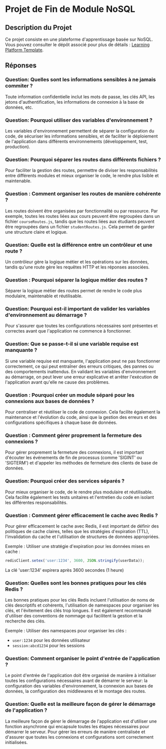 # Projet de Fin de Module NoSQL

## Description du Projet  
Ce projet consiste en une plateforme d'apprentissage basée sur NoSQL. Vous pouvez consulter le dépôt associé pour plus de détails : [Learning Platform Template](https://github.com/pr-daaif/learning-platform-template).

## Réponses
### Question: Quelles sont les informations sensibles à ne jamais commiter ?
Toute information confidentielle inclut les mots de passe, les clés API, les jetons d'authentification, les informations de connexion à la base de données, etc.

### Question: Pourquoi utiliser des variables d'environnement ?
Les variables d'environnement permettent de séparer la configuration du code, de sécuriser les informations sensibles, et de faciliter le déploiement de l'application dans différents environnements (développement, test, production).

### Question: Pourquoi séparer les routes dans différents fichiers ?
Pour faciliter la gestion des routes, permettre de diviser les responsabilités entre différents modules et mieux organiser le code, le rendre plus lisible et maintenable.

### Question : Comment organiser les routes de manière cohérente ?
Les routes doivent être organisées par fonctionnalité ou par ressource. Par exemple, toutes les routes liées aux cours peuvent être regroupées dans un fichier `courseRoutes.js`, tandis que les routes liées aux étudiants peuvent être regroupées dans un fichier `studentRoutes.js`. Cela permet de garder une structure claire et logique.

### Question: Quelle est la différence entre un contrôleur et une route ?
Un contrôleur gère la logique métier et les opérations sur les données, tandis qu'une route gère les requêtes HTTP et les réponses associées.

### Question : Pourquoi séparer la logique métier des routes ?
Séparer la logique métier des routes permet de rendre le code plus modulaire, maintenable et réutilisable.

### Question: Pourquoi est-il important de valider les variables d'environnement au démarrage ?
Pour s'assurer que toutes les configurations nécessaires sont présentes et correctes avant que l'application ne commence à fonctionner. 

### Question: Que se passe-t-il si une variable requise est manquante ?
Si une variable requise est manquante, l'application peut ne pas fonctionner correctement, ce qui peut entraîner des erreurs critiques, des pannes ou des comportements inattendus. En validant les variables d'environnement au démarrage, on peut lever une erreur explicative et arrêter l'exécution de l'application avant qu'elle ne cause des problèmes.

### Question : Pourquoi créer un module séparé pour les connexions aux bases de données ?
Pour centraliser et réutiliser le code de connexion. Cela facilite également la maintenance et l'évolution du code, ainsi que la gestion des erreurs et des configurations spécifiques à chaque base de données.

### Question : Comment gérer proprement la fermeture des connexions ?
Pour gérer proprement la fermeture des connexions, il est important d'écouter les événements de fin de processus (comme 'SIGINT' ou 'SIGTERM') et d'appeler les méthodes de fermeture des clients de base de données. 

### Question: Pourquoi créer des services séparés ?
Pour mieux organiser le code, de le rendre plus modulaire et réutilisable. Cela facilite également les tests unitaires et l'entretien du code en isolant les différentes responsabilités.

### Question : Comment gérer efficacement le cache avec Redis ?
Pour gérer efficacement le cache avec Redis, il est important de définir des politiques de cache claires, telles que les stratégies d'expiration (TTL), l'invalidation du cache et l'utilisation de structures de données appropriées. 

Exemple : 
Utiliser une stratégie d'expiration pour les données mises en cache :
```javascript
redisClient.setex('user:1234', 3600, JSON.stringify(userData)); 
```
La clé 'user:1234' expirera après 3600 secondes (1 heure)

### Question: Quelles sont les bonnes pratiques pour les clés Redis ?
Les bonnes pratiques pour les clés Redis incluent l'utilisation de noms de clés descriptifs et cohérents, l'utilisation de namespaces pour organiser les clés, et l'évitement des clés trop longues. Il est également recommandé d'utiliser des conventions de nommage qui facilitent la gestion et la recherche des clés.

Exemple : 
Utiliser des namespaces pour organiser les clés :
- `user:1234` pour les données utilisateur
- `session:abcd1234` pour les sessions

### Question: Comment organiser le point d'entrée de l'application ?
Le point d'entrée de l'application doit être organisé de manière à initialiser toutes les configurations nécessaires avant de démarrer le serveur: la configuration des variables d'environnement, la connexion aux bases de données, la configuration des middlewares et le montage des routes.

### Question: Quelle est la meilleure façon de gérer le démarrage de l'application ?
La meilleure façon de gérer le démarrage de l'application est d'utiliser une fonction asynchrone qui encapsule toutes les étapes nécessaires pour démarrer le serveur. Pour gérer les erreurs de manière centralisée et d'assurer que toutes les connexions et configurations sont correctement initialisées.




